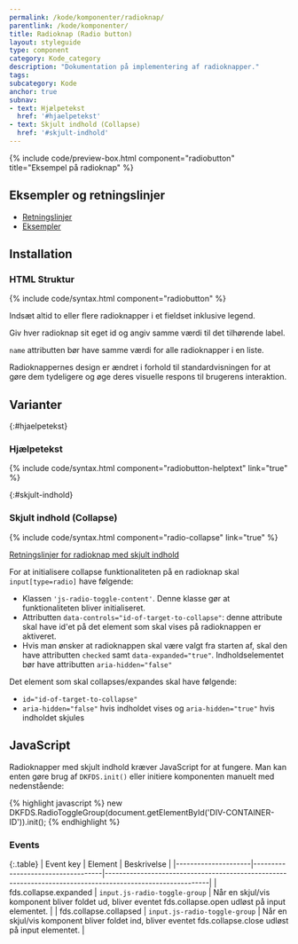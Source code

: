 ```yaml
---
permalink: /kode/komponenter/radioknap/
parentlink: /kode/komponenter/
title: Radioknap (Radio button)
layout: styleguide
type: component
category: Kode_category
description: "Dokumentation på implementering af radioknapper."
tags:
subcategory: Kode
anchor: true
subnav:
- text: Hjælpetekst
  href: '#hjaelpetekst'
- text: Skjult indhold (Collapse)
  href: '#skjult-indhold'
---
```


{% include code/preview-box.html component="radiobutton" title="Eksempel på radioknap" %}

## Eksempler og retningslinjer
<ul class="nobullet-list">
    <li><a href="/komponenter/radioknap/#retningslinjer">Retningslinjer</a></li>
    <li><a href="/komponenter/radioknap/">Eksempler</a></li>
</ul>

## Installation

### HTML Struktur

{% include code/syntax.html component="radiobutton" %}

Indsæt altid to eller flere radioknapper i et fieldset inklusive legend.

Giv hver radioknap sit eget id og angiv samme værdi til det tilhørende label.

`name` attributten bør have samme værdi for alle radioknapper i en liste.

Radioknappernes design er ændret i forhold til standardvisningen for at gøre dem tydeligere og øge deres visuelle respons til brugerens interaktion.

## Varianter

{:#hjaelpetekst}
### Hjælpetekst
{% include code/syntax.html component="radiobutton-helptext" link="true" %}

{:#skjult-indhold}
### Skjult indhold (Collapse)
{% include code/syntax.html component="radio-collapse" link="true" %}

<a href="/komponenter/radioknap/#collapse-retningslinjer">Retningslinjer for radioknap med skjult indhold</a>

For at initialisere collapse funktionaliteten på en radioknap skal `input[type=radio]` have følgende:

- Klassen `'js-radio-toggle-content'`. Denne klasse gør at funktionaliteten bliver initialiseret. 
- Attributten `data-controls="id-of-target-to-collapse"`: denne attribute skal have id'et på det element som skal vises på radioknappen er aktiveret. 
- Hvis man ønsker at radioknappen skal være valgt fra starten af, skal den have attributten `checked` samt `data-expanded="true"`. Indholdselementet bør have attributten `aria-hidden="false"`

Det element som skal collapses/expandes skal have følgende:

- `id="id-of-target-to-collapse"`
- `aria-hidden="false"` hvis indholdet vises og `aria-hidden="true"` hvis indholdet skjules

## JavaScript
Radioknapper med skjult indhold kræver JavaScript for at fungere. Man kan enten gøre brug af `DKFDS.init()` eller initiere komponenten manuelt med nedenstående:

{% highlight javascript %}
new DKFDS.RadioToggleGroup(document.getElementById('DIV-CONTAINER-ID')).init();
{% endhighlight %}

### Events

{:.table}
| Event key           | Element                           | Beskrivelse                                                                                               |
|---------------------|-----------------------------------|-----------------------------------------------------------------------------------------------------------|
| fds.collapse.expanded  | `input.js-radio-toggle-group` | Når en skjul/vis komponent bliver foldet ud, bliver eventet fds.collapse.open udløst på input elementet.       |
| fds.collapse.collapsed | `input.js-radio-toggle-group` | Når en skjul/vis komponent bliver foldet ind, bliver eventet fds.collapse.close udløst på input elementet.     |

